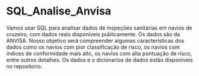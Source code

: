 # SQL_Analise_Anvisa
Vamos usar SQL para analisar dados de inspeções sanitárias em navios de cruzeiro, com dados reais disponíveis publicamente.   Os dados são da ANVISA.  Nosso objetivo será compreender algumas características dos dados como os navios com pior classificação de risco, os navios com índices de conformidade mais alto, os navios com alta pontuação de risco, entre outros detalhes.   Os dados e o dicionarios de dados estão disponiveis no repositorio. 
